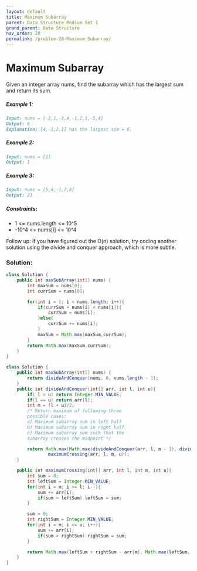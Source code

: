 ```yaml
---
layout: default
title: Maximum Subarray
parent: Data Structure Medium Set 1
grand_parent: Data Structure
nav_order: 28
permalink: /problem-28-Maximum Subarray/
---
```

# Maximum Subarray
Given an integer array nums, find the subarray which has the largest sum and return its sum.

##### Example 1:
```markdown
Input: nums = [-2,1,-3,4,-1,2,1,-5,4]
Output: 6
Explanation: [4,-1,2,1] has the largest sum = 6.
```
##### Example 2:
```markdown
Input: nums = [1]
Output: 1
```
##### Example 3:
```markdown
Input: nums = [5,4,-1,7,8]
Output: 23
```
##### Constraints:
* 1 <= nums.length <= 10^5
* -10^4 <= nums[i] <= 10^4


Follow up: If you have figured out the O(n) solution, try coding another solution using the divide and conquer approach, which is more subtle.

### Solution: 
```java
class Solution {
    public int maxSubArray(int[] nums) {
        int maxSum = nums[0];
        int currSum = nums[0];

        for(int i = 1; i < nums.length; i++){
            if(currSum + nums[i] < nums[i]){
                currSum = nums[i];
            }else{
                currSum += nums[i];
            }
            maxSum = Math.max(maxSum,currSum);
        }
        return Math.max(maxSum,currSum);
    }
}
```
```java
class Solution {
    public int maxSubArray(int[] nums) {
        return divideAndConquer(nums, 0, nums.length - 1);
    }
    public int divideAndConquer(int[] arr, int l, int u){
        if( l > u) return Integer.MIN_VALUE;
        if(l == u) return arr[l];
        int m = (l + u)/2;
        /* Return maximum of following three
        possible cases:
        a) Maximum subarray sum in left half
        b) Maximum subarray sum in right half
        c) Maximum subarray sum such that the
        subarray crosses the midpoint */

        return Math.max(Math.max(divideAndConquer(arr, l, m - 1), divideAndConquer(arr, m + 1, u)),
                maximumCrossing(arr, l, m, u));
    }

    public int maximumCrossing(int[] arr, int l, int m, int u){
        int sum = 0;
        int leftSum = Integer.MIN_VALUE;
        for(int i = m; i >= l; i--){
            sum += arr[i];
            if(sum > leftSum) leftSum = sum;
        }

        sum = 0;
        int rightSum = Integer.MIN_VALUE;
        for(int i = m; i <= u; i++){
            sum += arr[i];
            if(sum > rightSum) rightSum = sum;
        }

        return Math.max(leftSum + rightSum - arr[m], Math.max(leftSum, rightSum));
    }
}
```